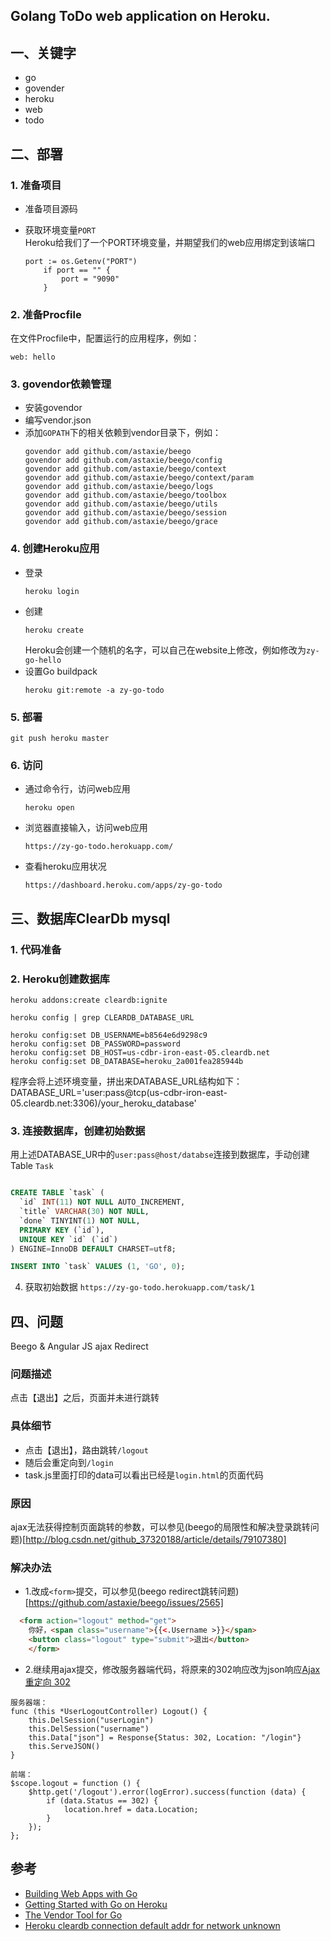 Golang ToDo web application on Heroku.
--- 

## 一、关键字
* go
* govender
* heroku
* web
* todo

## 二、部署
### 1. 准备项目
* 准备项目源码
* 获取环境变量`PORT`  
  Heroku给我们了一个PORT环境变量，并期望我们的web应用绑定到该端口
    
    ```
    port := os.Getenv("PORT")
        if port == "" {
            port = "9090"
        }
    ```

### 2. 准备Procfile
  在文件Procfile中，配置运行的应用程序，例如：

```
web: hello
```

### 3. govendor依赖管理
* 安装govendor
* 编写vendor.json
* 添加`GOPATH`下的相关依赖到vendor目录下，例如：
    ```
    govendor add github.com/astaxie/beego
    govendor add github.com/astaxie/beego/config
    govendor add github.com/astaxie/beego/context
    govendor add github.com/astaxie/beego/context/param
    govendor add github.com/astaxie/beego/logs
    govendor add github.com/astaxie/beego/toolbox
    govendor add github.com/astaxie/beego/utils
    govendor add github.com/astaxie/beego/session
    govendor add github.com/astaxie/beego/grace
    
    ```

### 4. 创建Heroku应用
* 登录
    ```
    heroku login
    ```
* 创建
    ```
    heroku create
    ```
    Heroku会创建一个随机的名字，可以自己在website上修改，例如修改为`zy-go-hello`
* 设置Go buildpack
    ```
    heroku git:remote -a zy-go-todo
    ```
    
### 5. 部署

```
git push heroku master
```

### 6. 访问
* 通过命令行，访问web应用
    ```
    heroku open
    ```

* 浏览器直接输入，访问web应用
    ```
    https://zy-go-todo.herokuapp.com/
    ```

* 查看heroku应用状况
    ```
    https://dashboard.heroku.com/apps/zy-go-todo
    ```

## 三、数据库ClearDb mysql
### 1. 代码准备

### 2. Heroku创建数据库
```
heroku addons:create cleardb:ignite

heroku config | grep CLEARDB_DATABASE_URL

heroku config:set DB_USERNAME=b8564e6d9298c9
heroku config:set DB_PASSWORD=password
heroku config:set DB_HOST=us-cdbr-iron-east-05.cleardb.net
heroku config:set DB_DATABASE=heroku_2a001fea285944b

```
程序会将上述环境变量，拼出来DATABASE_URL结构如下：
DATABASE_URL='user:pass@tcp(us-cdbr-iron-east-05.cleardb.net:3306)/your_heroku_database'

### 3. 连接数据库，创建初始数据
用上述DATABASE_UR中的`user:pass@host/databse`连接到数据库，手动创建Table `Task`
```sql

CREATE TABLE `task` (
  `id` INT(11) NOT NULL AUTO_INCREMENT,
  `title` VARCHAR(30) NOT NULL,
  `done` TINYINT(1) NOT NULL,
  PRIMARY KEY (`id`),
  UNIQUE KEY `id` (`id`)
) ENGINE=InnoDB DEFAULT CHARSET=utf8;

INSERT INTO `task` VALUES (1, 'GO', 0);
```

4. 获取初始数据
`https://zy-go-todo.herokuapp.com/task/1`

## 四、问题
Beego & Angular JS ajax Redirect

### 问题描述
点击【退出】之后，页面并未进行跳转

### 具体细节

* 点击【退出】，路由跳转`/logout`
* 随后会重定向到`/login`
* task.js里面打印的data可以看出已经是`login.html`的页面代码

### 原因
ajax无法获得控制页面跳转的参数，可以参见(beego的局限性和解决登录跳转问题)[http://blog.csdn.net/github_37320188/article/details/79107380]

### 解决办法
* 1.改成`<form>`提交，可以参见(beego redirect跳转问题)[https://github.com/astaxie/beego/issues/2565]
```html
  <form action="logout" method="get">
    你好，<span class="username">{{<.Username >}}</span>
    <button class="logout" type="submit">退出</button>
    </form>
```

* 2.继续用ajax提交，修改服务器端代码，将原来的302响应改为json响应[Ajax 重定向 302](http://www.voidcn.com/article/p-eixprdfy-box.html)
```
服务器端：
func (this *UserLogoutController) Logout() {
	this.DelSession("userLogin")
	this.DelSession("username")
	this.Data["json"] = Response{Status: 302, Location: "/login"}
	this.ServeJSON()
}

前端：
$scope.logout = function () {
    $http.get('/logout').error(logError).success(function (data) {
        if (data.Status == 302) {
            location.href = data.Location;
        }
    });
};
```


## 参考
* [Building Web Apps with Go](https://www.gitbook.com/book/codegangsta/building-web-apps-with-go/details)
* [Getting Started with Go on Heroku](https://github.com/heroku/go-getting-started)
* [The Vendor Tool for Go](https://github.com/kardianos/govendor)
* [Heroku cleardb connection default addr for network unknown
](https://stackoverflow.com/questions/43562091/heroku-cleardb-connection-default-addr-for-network-unknown)